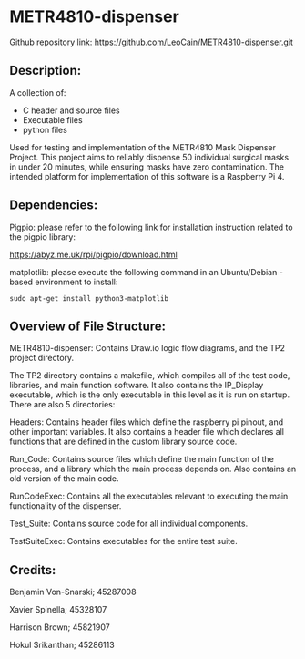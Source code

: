 # METR4810-dispenser
Github repository link:
https://github.com/LeoCain/METR4810-dispenser.git

## Description:
A collection of:
- C header and source files
- Executable files
- python files

Used for testing and implementation of the METR4810 Mask Dispenser Project. This project aims to reliably dispense 50 individual surgical masks in under 20 minutes, while ensuring masks have zero contamination. The intended platform for implementation of this software is a Raspberry Pi 4.

## Dependencies:
Pigpio: please refer to the following link for installation instruction related to the pigpio library:

https://abyz.me.uk/rpi/pigpio/download.html

matplotlib: please execute the following command in an Ubuntu/Debian - based environment to install:
```linux
sudo apt-get install python3-matplotlib
```

## Overview of File Structure:
METR4810-dispenser: Contains Draw.io logic flow diagrams, and the TP2 project directory.
 

The TP2 directory contains a makefile, which compiles all of the test code, libraries, and main function software. It also contains the IP_Display executable, which is the only executable in this level as it is run on startup. There are also 5 directories:


Headers: Contains header files which define the raspberry pi pinout, and other important variables. It also contains a header file which declares all functions that are defined in the custom library source code.


Run_Code: Contains source files which define the main function of the process, and a library which the main process depends on. Also contains an old version of the main code.

RunCodeExec: Contains all the executables relevant to executing the main functionality of the dispenser.


Test_Suite: Contains source code for all individual components.


TestSuiteExec: Contains executables for the entire test suite.

## Credits:
Benjamin Von-Snarski; 45287008

Xavier Spinella; 45328107

Harrison Brown; 45821907

Hokul Srikanthan; 45286113
